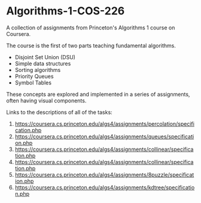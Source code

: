 # Algorithms-1-COS-226
A collection of assignments from Princeton's Algorithms 1 course on Coursera.

The course is the first of two parts teaching fundamental algorithms.

- Disjoint Set Union (DSU)
- Simple data structures
- Sorting algorithms
- Priority Queues
- Symbol Tables

These concepts are explored and implemented in a series of assignments, often having visual components.

Links to the descriptions of all of the tasks:

1. https://coursera.cs.princeton.edu/algs4/assignments/percolation/specification.php
2. https://coursera.cs.princeton.edu/algs4/assignments/queues/specification.php
3. https://coursera.cs.princeton.edu/algs4/assignments/collinear/specification.php
4. https://coursera.cs.princeton.edu/algs4/assignments/collinear/specification.php
5. https://coursera.cs.princeton.edu/algs4/assignments/8puzzle/specification.php
6. https://coursera.cs.princeton.edu/algs4/assignments/kdtree/specification.php